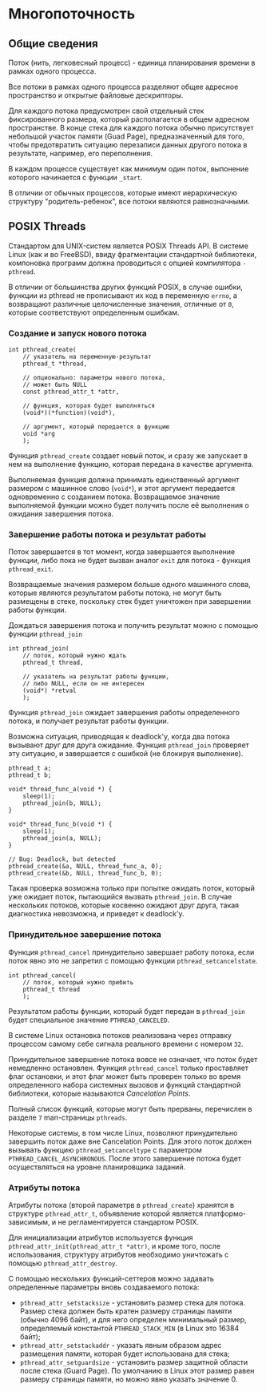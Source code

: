 # Многопоточность

## Общие сведения

Поток (нить, легковесный процесс) - единица планирования времени в рамках одного процесса.

Все потоки в рамках одного процесса разделяют общее адресное пространство и открытые файловые дескрипторы.

Для каждого потока предусмотрен свой отдельный стек фиксированного размера, который располагается в общем адресном пространстве. В конце стека для каждого потока обычно присутствует небольшой участок памяти (Guad Page), предназначенный для того, чтобы предотвратить ситуацию перезаписи данных другого потока в результате, например, его переполнения.

В каждом процессе существует как минимум один поток, выпонение которого начинается с функции `_start`.

В отличии от обычных процессов, которые имеют иерархическую структуру "родитель-ребенок", все потоки являются равнозначными.

## POSIX Threads

Стандартом для UNIX-систем является POSIX Threads API. В системе Linux (как и во FreeBSD), ввиду фрагментации стандартной библиотеки, компоновка программ должна проводиться с опцией компилятора `-pthread`.

В отличии от большинства других функций POSIX, в случае ошибки, функции из pthread не прописывают их код в переменную `errno`, а возвращают различные целочисленные значения, отличные от `0`, которые соответствуют определенным ошибкам.


### Создание и запуск нового потока

```
int pthread_create(
    // указатель на переменную-результат
    pthread_t *thread,

    // опционально: параметры нового потока,
    // может быть NULL
    const pthread_attr_t *attr,

    // функция, которая будет выполняться
    (void*)(*function)(void*),

    // аргумент, который передается в функцию
    void *arg
    );
```

Функция `pthread_create` создает новый поток, и сразу же запускает в нем на выполнение функцию, которая передана в качестве аргумента.

Выполняемая функция должна принимать единственный аргумент размером с машинное слово (`void*`), и этот аргумент передается одновременно с созданием потока. Возвращаемое значение выполняемой функции можно будет получить после её выполнения о ожидания завершения потока.

### Завершение работы потока и результат работы

Поток завершается в тот момент, когда завершается выполнение функции, либо пока не будет вызван аналог `exit` для потока - функция `pthread_exit`.

Возвращаемые значения размером больше одного машинного слова, которые являются результатом работы потока, не могут быть размещены в стеке, поскольку стек будет уничтожен при завершении работы функции.

Дождаться завершения потока и получить результат можно с помощью функции `pthread_join`

```
int pthread_join(
    // поток, который нужно ждать
    pthread_t thread,

    // указатель на результат работы функции,
    // либо NULL, если он не интересен
    (void*) *retval
    );
```

Функция `pthread_join` ожидает завершения работы определенного потока, и получает результат работы функции.

Возможна ситуация, приводящая к deadlock'у, когда два потока вызывают друг для друга ожидание. Функция `pthread_join` проверяет эту ситуацию, и завершается с ошибкой (не блокируя выполнение).

```
pthread_t a;
pthread_t b;

void* thread_func_a(void *) {
    sleep(1);
    pthread_join(b, NULL);
}

void* thread_func_b(void *) {
    sleep(1);
    pthread_join(a, NULL);
}

// Bug: Deadlock, but detected
pthread_create(&a, NULL, thread_func_a, 0);
pthread_create(&b, NULL, thread_func_b, 0);
```

Такая проверка возможна только при попытке ожидать поток, который уже ожидает поток, пытающийся вызвать `pthread_join`. В случае нескольких потоков, которые косвенно ожидают друг друга, такая диагностика невозможна, и приведет к deadlock'у.

### Принудительное завершение потока

Функция `pthread_cancel` принудительно завершает работу потока, если поток явно это не запретил с помощью функции `pthread_setcancelstate`.

```
int pthread_cancel(
    // поток, который нужно прибить
    pthread_t thread
    );
```

Результатом работы функции, который будет передан в `pthread_join` будет специальное значение `PTHREAD_CANCELED`.

В системе Linux остановка потоков реализована через отправку процессом самому себе сигнала реального времени с номером `32`.

Принудительное завершение потока вовсе не означает, что поток будет немедленно остановлен. Функция `pthread_cancel` только проставляет флаг остановки, и этот флаг может быть проверен только во время определенного набора системных вызовов и функций стандартной библиотеки, которые называются *Cancelation Points*.

Полный список функций, которые могут быть прерваны, перечислен в разделе `7` man-страницы `pthreads`.

Некоторые системы, в том числе Linux, позволяют принудительно завершить поток даже вне Cancelation Points. Для этого поток должен вызывать функцию `pthread_setcanceltype` с параметром `PTHREAD_CANCEL_ASYNCHRONOUS`. После этого завершение потока будет осуществляться на уровне планировщика заданий.


### Атрибуты потока

Атрибуты потока (второй параметрв в `pthread_create`) хранятся в структуре `pthread_attr_t`, объявление которой является платформо-зависимым, и не регламентируется стандартом POSIX.

Для инициализации атрибутов используется функция `pthread_attr_init(pthread_attr_t *attr)`, и кроме того, после использования, структуру атрибутов необходимо уничтожать с помощью `pthread_attr_destroy`.

С помощью нескольких функций-сеттеров можно задавать определенные параметры вновь создаваемого потока:

 * `pthread_attr_setstacksize` - установить размер стека для потока. Размер стека должен быть кратен размеру страницы памяти (обычно 4096 байт), и для него определен минимальный размер, определяемый константой `PTHREAD_STACK_MIN` (в Linux это 16384 байт);
 * `pthread_attr_setstackaddr` - указать явным образом адрес размещения памяти, которая будет использована для стека;
 * `pthread_attr_setguardsize` - установить размер защитной области после стека (Guard Page). По умолчанию в Linux этот размер равен размеру страницы памяти, но можно явно указать значение 0.
